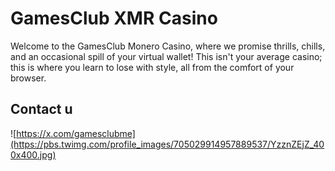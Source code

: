 # GamesClub XMR Casino
Welcome to the GamesClub Monero Casino, where we promise thrills, chills, and an occasional spill of your virtual wallet! This isn't your average casino; this is where you learn to lose with style, all from the comfort of your browser.


## Contact u
![https://x.com/gamesclubme](https://pbs.twimg.com/profile_images/705029914957889537/YzznZEjZ_400x400.jpg)
